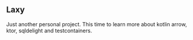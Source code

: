 ## Laxy

Just another personal project. This time to learn more about kotlin arrow, ktor, sqldelight and testcontainers.